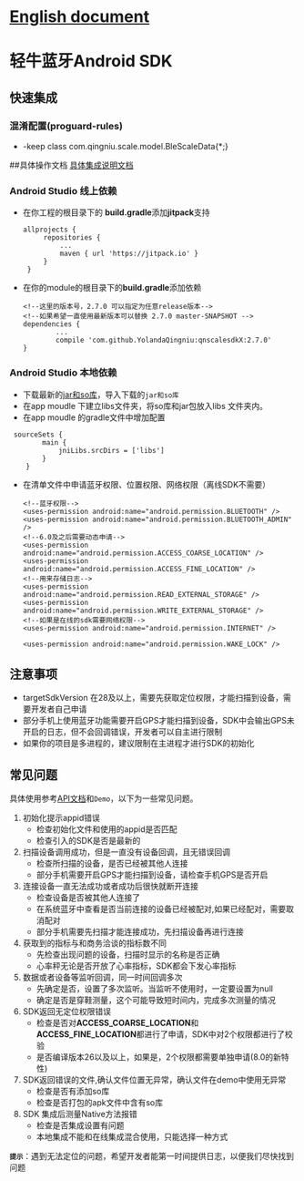 # [English document](https://github.com/YolandaQingniu/qnscalesdkX/wiki/English-document)

# 轻牛蓝牙Android SDK

## 快速集成 
### 混淆配置(proguard-rules)
+ -keep class com.qingniu.scale.model.BleScaleData{*;}

##具体操作文档
[具体集成说明文档](https://yolandaqingniu.gitee.io/sdk-doc/)

### Android Studio 线上依赖
* 在你工程的根目录下的 **build.gradle**添加**jitpack**支持
   ```
   allprojects {
		repositories {
			...
			maven { url 'https://jitpack.io' }
		}
	}
   ```
* 在你的module的根目录下的**build.gradle**添加依赖
	```
	<!--这里的版本号，2.7.0 可以指定为任意release版本-->
	<!--如果希望一直使用最新版本可以替换 2.7.0 master-SNAPSHOT -->
	dependencies {
	        ...
	        compile 'com.github.YolandaQingniu:qnscalesdkX:2.7.0'
	}
	```
	
### Android Studio 本地依赖
* 下载最新的[jar和so库](https://github.com/YolandaQingniu/qnscalesdkX/releases/download/2.7.0/qnsdkX-2.7.0-Android.zip)，导入下载的`jar和so库`
* 在app moudle 下建立libs文件夹，将so库和jar包放入libs 文件夹内。
*  在app moudle 的gradle文件中增加配置
```
 sourceSets {
        main {
            jniLibs.srcDirs = ['libs']
        }
    }
```    
 
* 在清单文件中申请蓝牙权限、位置权限、网络权限（离线SDK不需要）
    ```
   <!--蓝牙权限-->
   <uses-permission android:name="android.permission.BLUETOOTH" />
   <uses-permission android:name="android.permission.BLUETOOTH_ADMIN" />
   <!--6.0及之后需要动态申请-->
   <uses-permission android:name="android.permission.ACCESS_COARSE_LOCATION" />
   <uses-permission android:name="android.permission.ACCESS_FINE_LOCATION" />
   <!--用来存储日志-->
   <uses-permission android:name="android.permission.READ_EXTERNAL_STORAGE" />
   <uses-permission android:name="android.permission.WRITE_EXTERNAL_STORAGE" />
   <!--如果是在线的sdk需要网络权限-->
   <uses-permission android:name="android.permission.INTERNET" />

   <uses-permission android:name="android.permission.WAKE_LOCK" />
    ```

## 注意事项
- targetSdkVersion 在28及以上，需要先获取定位权限，才能扫描到设备，需要开发者自己申请
- 部分手机上使用蓝牙功能需要开启GPS才能扫描到设备，SDK中会输出GPS未开启的日志，但不会回调错误，开发者可以自主进行限制
- 如果你的项目是多进程的，建议限制在主进程才进行SDK的初始化

## 常见问题
具体使用参考[API文档](https://yolandaqingniu.gitee.io/sdk-doc/)和`Demo`，以下为一些常见问题。

1. 初始化提示appid错误
    + 检查初始化文件和使用的appid是否匹配
    + 检查引入的SDK是否是最新的
2. 扫描设备调用成功，但是一直没有设备回调，且无错误回调
    + 检查所扫描的设备，是否已经被其他人连接
    + 部分手机需要开启GPS才能扫描到设备，请检查手机GPS是否开启
3. 连接设备一直无法成功或者成功后很快就断开连接
    + 检查设备是否被其他人连接了
    + 在系统蓝牙中查看是否当前连接的设备已经被配对,如果已经配对，需要取消配对
    + 部分手机需要先扫描才能连接成功，先扫描设备再进行连接
4. 获取到的指标与和商务洽谈的指标数不同
    + 先检查出现问题的设备，扫描时显示的名称是否正确
    + 心率秤无论是否开放了心率指标，SDK都会下发心率指标
5. 数据或者设备等监听回调，同一时间回调多次
    + 先确定是否，设置了多次监听。当监听不使用时，一定要设置为null
    + 确定是否是穿鞋测量，这个可能导致短时间内，完成多次测量的情况
6. SDK返回无定位权限错误
    + 检查是否对**ACCESS_COARSE_LOCATION**和**ACCESS_FINE_LOCATION**都进行了申请，SDK中对2个权限都进行了校验
    + 是否编译版本26以及以上，如果是，2个权限都需要单独申请(8.0的新特性)
7. SDK返回错误的文件,确认文件位置无异常，确认文件在demo中使用无异常
    + 检查是否有添加so库
    + 检查是否打包的apk文件中含有so库
8. SDK 集成后测量Native方法报错
    + 检查是否集成设置有问题
    + 本地集成不能和在线集成混合使用，只能选择一种方式
    
**`提示`**：遇到无法定位的问题，希望开发者能第一时间提供日志，以便我们尽快找到问题    
